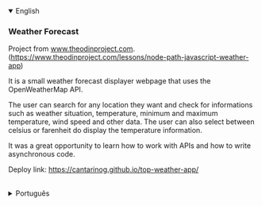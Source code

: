 <details open>
<summary>English</summary>

### Weather Forecast

Project from www.theodinproject.com.
(https://www.theodinproject.com/lessons/node-path-javascript-weather-app)

It is a small weather forecast displayer webpage that uses the OpenWeatherMap API.

The user can search for any location they want and check for informations such as weather situation, temperature, minimum and maximum temperature, wind speed and other data. The user can also select between celsius or farenheit do display the temperature information.

It was a great opportunity to learn how to work with APIs and how to write asynchronous code.

Deploy link: https://cantarinog.github.io/top-weather-app/

<br>
</details>

<details>
<summary>Português</summary>

### Previsão do Tempo

Projeto da www.theodinproject.com.
(https://www.theodinproject.com/lessons/node-path-javascript-weather-app)

Consiste em uma página web que mostra a previsão do tempo usando a API OpenWeatherMap.

O usuário pode procurar por qualquer local que quiser e checar informações tais como a situação do clima, temperatura, temperaturas mínimas e máximas, velocidade do vento e outros dados. O usuário também pode escolher entre celsius e farenheit para a exibição de informação de temperatura.

Foi uma grande oportunidade para aprender como trabalhar com APIs e como escrever código assíncrono. 

Link de deploy: https://cantarinog.github.io/top-weather-app/

<br>
</details>